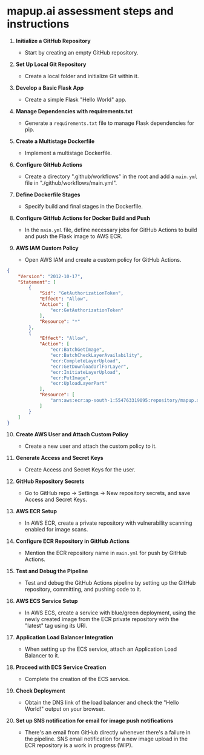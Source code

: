 # mapup.ai assessment steps and instructions

1. **Initialize a GitHub Repository**
   - Start by creating an empty GitHub repository.

2. **Set Up Local Git Repository**
   - Create a local folder and initialize Git within it.

3. **Develop a Basic Flask App**
   - Create a simple Flask "Hello World" app.

4. **Manage Dependencies with requirements.txt**
   - Generate a `requirements.txt` file to manage Flask dependencies for pip.

5. **Create a Multistage Dockerfile**
   - Implement a multistage Dockerfile.

6. **Configure GitHub Actions**
   - Create a directory ".github/workflows" in the root and add a `main.yml` file in "./github/workflows/main.yml".

7. **Define Dockerfile Stages**
   - Specify build and final stages in the Dockerfile.

8. **Configure GitHub Actions for Docker Build and Push**
   - In the `main.yml` file, define necessary jobs for GitHub Actions to build and push the Flask image to AWS ECR.

9. **AWS IAM Custom Policy**
   - Open AWS IAM and create a custom policy for GitHub Actions.

```json
{
	"Version": "2012-10-17",
	"Statement": [
		{
			"Sid": "GetAuthorizationToken",
			"Effect": "Allow",
			"Action": [
				"ecr:GetAuthorizationToken"
			],
			"Resource": "*"
		},
		{
			"Effect": "Allow",
			"Action": [
				"ecr:BatchGetImage",
				"ecr:BatchCheckLayerAvailability",
				"ecr:CompleteLayerUpload",
				"ecr:GetDownloadUrlForLayer",
				"ecr:InitiateLayerUpload",
				"ecr:PutImage",
				"ecr:UploadLayerPart"
			],
			"Resource": [
				"arn:aws:ecr:ap-south-1:554763319095:repository/mapup.ai"
			]
		}
	]
}
```

10. **Create AWS User and Attach Custom Policy**
    - Create a new user and attach the custom policy to it.

11. **Generate Access and Secret Keys**
    - Create Access and Secret Keys for the user.

12. **GitHub Repository Secrets**
    - Go to GitHub repo -> Settings -> New repository secrets, and save Access and Secret Keys.

13. **AWS ECR Setup**
    - In AWS ECR, create a private repository with vulnerability scanning enabled for image scans.

14. **Configure ECR Repository in GitHub Actions**
    - Mention the ECR repository name in `main.yml` for push by GitHub Actions.

15. **Test and Debug the Pipeline**
    - Test and debug the GitHub Actions pipeline by setting up the GitHub repository, committing, and pushing code to it.

16. **AWS ECS Service Setup**
    - In AWS ECS, create a service with blue/green deployment, using the newly created image from the ECR private repository with the "latest" tag using its URI.

17. **Application Load Balancer Integration**
    - When setting up the ECS service, attach an Application Load Balancer to it.

18. **Proceed with ECS Service Creation**
    - Complete the creation of the ECS service.

19. **Check Deployment**
    - Obtain the DNS link of the load balancer and check the "Hello World!" output on your browser.

20. **Set up SNS notification for email for image push notifications**
    - There's an email from GitHub directly whenever there's a failure in the pipeline. SNS email notification for a new image upload in the ECR repository is a work in progress (WIP).